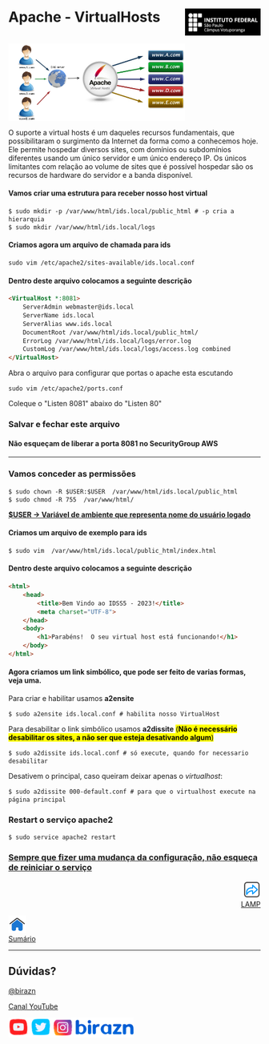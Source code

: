 # Apache - VirtualHosts <img align="right" src="../img/vtp_ifsp-pb.png" width="30%" />
<br>
<img align="center" src="../img/virtual_hosts_diagram.jpg" width="70%"/>

<br>

O suporte a virtual hosts é um daqueles recursos fundamentais, que possibilitaram o surgimento da Internet da forma como a conhecemos hoje.
Ele permite hospedar diversos sites, com domínios ou subdomínios diferentes usando um único servidor e um único endereço IP. Os únicos limitantes com relação ao volume de sites que é possível hospedar são os recursos de hardware do servidor e a banda disponível.

#### Vamos criar uma estrutura para receber nosso host virtual

```shell
$ sudo mkdir -p /var/www/html/ids.local/public_html # -p cria a hierarquia
$ sudo mkdir /var/www/html/ids.local/logs
```

#### Criamos agora um arquivo de chamada para ids

```shell
sudo vim /etc/apache2/sites-available/ids.local.conf
```

#### Dentro deste arquivo colocamos a seguinte descrição

```html
<VirtualHost *:8081> 
    ServerAdmin webmaster@ids.local
    ServerName ids.local
    ServerAlias www.ids.local
    DocumentRoot /var/www/html/ids.local/public_html/
    ErrorLog /var/www/html/ids.local/logs/error.log
    CustomLog /var/www/html/ids.local/logs/access.log combined
</VirtualHost>
```

Abra o arquivo para configurar que portas o apache esta escutando

```shell
sudo vim /etc/apache2/ports.conf
```

Coleque o "Listen 8081" abaixo do "Listen 80"

### Salvar e fechar este arquivo

#### Não esqueçam de liberar a porta 8081 no **SecurityGroup** AWS

------

### Vamos conceder as permissões

```shell
$ sudo chown -R $USER:$USER  /var/www/html/ids.local/public_html
$ sudo chmod -R 755  /var/www/html/
```

**<u>$USER → Variável de ambiente que representa nome do usuário logado</u>**

#### Criamos um arquivo de exemplo para ids

```shell
$ sudo vim  /var/www/html/ids.local/public_html/index.html
```

#### Dentro deste arquivo colocamos a seguinte descrição

```html
<html>
	<head>
		<title>Bem Vindo ao IDSS5 - 2023!</title>
		<meta charset="UTF-8">
	</head>
	<body>
		<h1>Parabéns!  O seu virtual host está funcionando!</h1>
	</body>
</html>
```

#### Agora criamos um link simbólico, que pode ser feito de varias formas, veja uma.

Para criar e habilitar usamos **a2ensite**

```shell
$ sudo a2ensite ids.local.conf # habilita nosso VirtualHost
```

Para desabilitar o link simbólico usamos **a2dissite** <MARK>(**Não é necessário desabilitar os sites, a não ser que esteja desativando algum**)</MARK>
```shell
$ sudo a2dissite ids.local.conf # só execute, quando for necessario desabilitar
```

Desativem o principal, caso queiram deixar apenas o *virtualhost*:
```shell
$ sudo a2dissite 000-default.conf # para que o virtualhost execute na página principal
```



### Restart o serviço apache2

```shell
$ sudo service apache2 restart
```

### <u>Sempre que fizer uma mudança da configuração, não esqueça de reiniciar o serviço</u>

<p align="right">
<a href="04-LAMP.md">
     <img title="LAMP" src="../img/seta-para-frente.png" width="35" />
  <br>
  LAMP
  </a>
</p> 
<p align="left">
<a href="https://github.com/birazn/IDS-IFSPVTP#sumário">
    <img src="../img/casa.png" width="35" />
  <br>
  Sumário
</a>
</p>

---
## Dúvidas?

[@birazn](https://www.instagram.com/birazn)

[Canal YouTube](https://www.youtube.com/birazn)

<img src="../img/birazn-social.png" width="250"/>